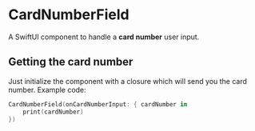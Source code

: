 # CardNumberField

A SwiftUI component to handle a **card number** user input.

## Getting the card number

Just initialize the component with a closure which will send you the card number. Example code:

```swift
CardNumberField(onCardNumberInput: { cardNumber in
    print(cardNumber)
})
```
